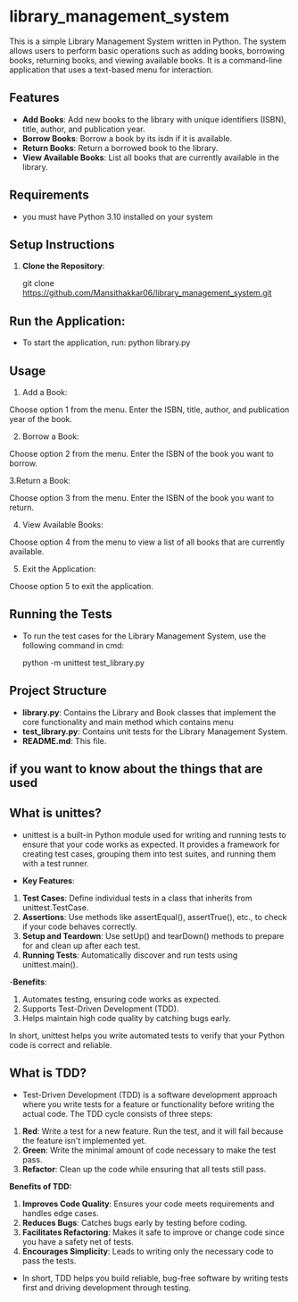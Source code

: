 # library_management_system

This is a simple Library Management System written in Python. The system allows users to perform basic operations such as adding books, borrowing books, returning books, and viewing available books. It is a command-line application that uses a text-based menu for interaction.

## Features

- **Add Books**: Add new books to the library with unique identifiers (ISBN), title, author, and publication year.
- **Borrow Books**: Borrow a book by its isdn if it is available.
- **Return Books**: Return a borrowed book to the library.
- **View Available Books**: List all books that are currently available in the library.

## Requirements

- you must have Python 3.10 installed on your system

## Setup Instructions

1. **Clone the Repository**:

   git clone https://github.com/Mansithakkar06/library_management_system.git

## Run the Application:

- To start the application, run:
  python library.py

## Usage
1. Add a Book:

Choose option 1 from the menu.
Enter the ISBN, title, author, and publication year of the book.

2. Borrow a Book:

Choose option 2 from the menu.
Enter the ISBN of the book you want to borrow.

3.Return a Book:

Choose option 3 from the menu.
Enter the ISBN of the book you want to return.

4. View Available Books:

Choose option 4 from the menu to view a list of all books that are currently available.

5. Exit the Application:

Choose option 5 to exit the application.


## Running the Tests
- To run the test cases for the Library Management System, use the following command in cmd:

  python -m unittest test_library.py


## Project Structure

- **library.py**: Contains the Library and Book classes that implement the core functionality and main method which contains menu
- **test_library.py**: Contains unit tests for the Library Management System.
- **README.md**: This file.

## if you want to know about the things that are used

## What is unittes?

- unittest is a built-in Python module used for writing and running tests to ensure that your code works as expected. It provides a framework for creating test cases, grouping them into test suites, and running them with a test runner.

- **Key Features**:

1. **Test Cases**: Define individual tests in a class that inherits from unittest.TestCase.
2. **Assertions**: Use methods like assertEqual(), assertTrue(), etc., to check if your code behaves correctly.
3. **Setup and Teardown**: Use setUp() and tearDown() methods to prepare for and clean up after each test.
4. **Running Tests**: Automatically discover and run tests using unittest.main().

-**Benefits**:
1. Automates testing, ensuring code works as expected.
2. Supports Test-Driven Development (TDD).
3. Helps maintain high code quality by catching bugs early.

In short, unittest helps you write automated tests to verify that your Python code is correct and reliable.

## What is TDD?

- Test-Driven Development (TDD) is a software development approach where you write tests for a feature or functionality before writing the actual code. The TDD cycle consists of three steps:

1. **Red**: Write a test for a new feature. Run the test, and it will fail because the feature isn't implemented yet.
2. **Green**: Write the minimal amount of code necessary to make the test pass.
3. **Refactor**: Clean up the code while ensuring that all tests still pass.

**Benefits of TDD:**
1. **Improves Code Quality**: Ensures your code meets requirements and handles edge cases.
2. **Reduces Bugs**: Catches bugs early by testing before coding.
3. **Facilitates Refactoring**: Makes it safe to improve or change code since you have a safety net of tests.
4. **Encourages Simplicity**: Leads to writing only the necessary code to pass the tests.

- In short, TDD helps you build reliable, bug-free software by writing tests first and driving development through testing.